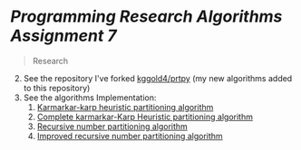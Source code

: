# <i>Programming Research Algorithms Assignment 7</i>

> Research

2. See the repository I've forked [kggold4/prtpy](https://github.com/kggold4/prtpy) (my new algorithms added to this repository)
3. See the algorithms Implementation:
    1. [Karmarkar-karp heuristic partitioning algorithm](https://github.com/kggold4/prtpy/blob/main/prtpy/partitioning/kk.py)
    2. [Complete karmarkar-Karp Heuristic partitioning algorithm](https://github.com/kggold4/prtpy/blob/main/prtpy/partitioning/ckk.py)
    3. [Recursive number partitioning algorithm](https://github.com/kggold4/prtpy/blob/main/prtpy/partitioning/rnp.py)
    4. [Improved recursive number partitioning algorithm](https://github.com/kggold4/prtpy/blob/main/prtpy/partitioning/irnp.py)
